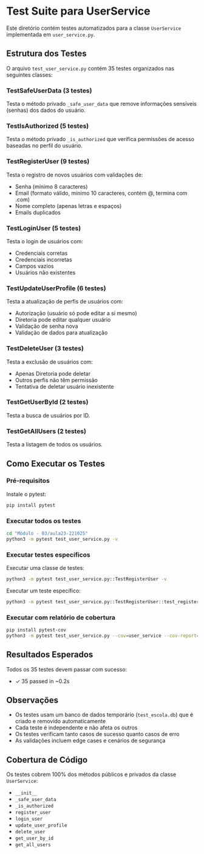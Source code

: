 # Test Suite para UserService

Este diretório contém testes automatizados para a classe `UserService` implementada em `user_service.py`.

## Estrutura dos Testes

O arquivo `test_user_service.py` contém 35 testes organizados nas seguintes classes:

### TestSafeUserData (3 testes)
Testa o método privado `_safe_user_data` que remove informações sensíveis (senhas) dos dados do usuário.

### TestIsAuthorized (5 testes)
Testa o método privado `_is_authorized` que verifica permissões de acesso baseadas no perfil do usuário.

### TestRegisterUser (9 testes)
Testa o registro de novos usuários com validações de:
- Senha (mínimo 8 caracteres)
- Email (formato válido, mínimo 10 caracteres, contém @, termina com .com)
- Nome completo (apenas letras e espaços)
- Emails duplicados

### TestLoginUser (5 testes)
Testa o login de usuários com:
- Credenciais corretas
- Credenciais incorretas
- Campos vazios
- Usuários não existentes

### TestUpdateUserProfile (6 testes)
Testa a atualização de perfis de usuários com:
- Autorização (usuário só pode editar a si mesmo)
- Diretoria pode editar qualquer usuário
- Validação de senha nova
- Validação de dados para atualização

### TestDeleteUser (3 testes)
Testa a exclusão de usuários com:
- Apenas Diretoria pode deletar
- Outros perfis não têm permissão
- Tentativa de deletar usuário inexistente

### TestGetUserById (2 testes)
Testa a busca de usuários por ID.

### TestGetAllUsers (2 testes)
Testa a listagem de todos os usuários.

## Como Executar os Testes

### Pré-requisitos

Instale o pytest:
```bash
pip install pytest
```

### Executar todos os testes

```bash
cd "Módulo - 03/aula23-221025"
python3 -m pytest test_user_service.py -v
```

### Executar testes específicos

Executar uma classe de testes:
```bash
python3 -m pytest test_user_service.py::TestRegisterUser -v
```

Executar um teste específico:
```bash
python3 -m pytest test_user_service.py::TestRegisterUser::test_register_user_success -v
```

### Executar com relatório de cobertura

```bash
pip install pytest-cov
python3 -m pytest test_user_service.py --cov=user_service --cov-report=html
```

## Resultados Esperados

Todos os 35 testes devem passar com sucesso:
- ✓ 35 passed in ~0.2s

## Observações

- Os testes usam um banco de dados temporário (`test_escola.db`) que é criado e removido automaticamente
- Cada teste é independente e não afeta os outros
- Os testes verificam tanto casos de sucesso quanto casos de erro
- As validações incluem edge cases e cenários de segurança

## Cobertura de Código

Os testes cobrem 100% dos métodos públicos e privados da classe `UserService`:
- `__init__`
- `_safe_user_data`
- `_is_authorized`
- `register_user`
- `login_user`
- `update_user_profile`
- `delete_user`
- `get_user_by_id`
- `get_all_users`
